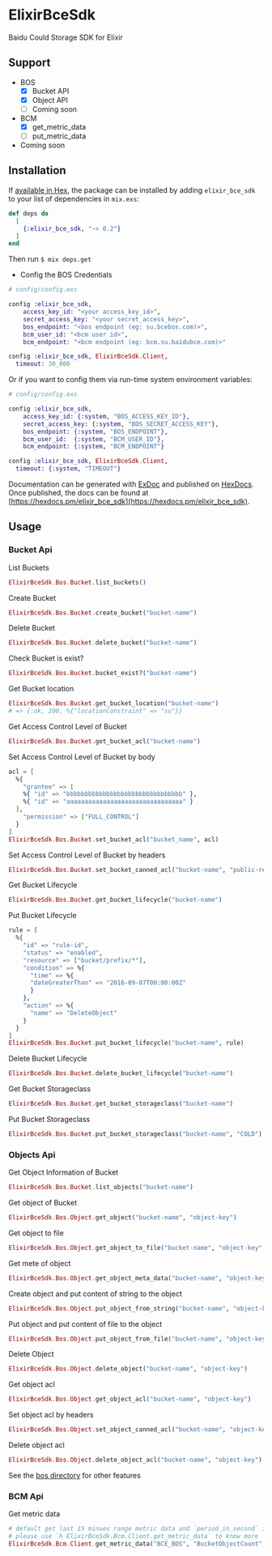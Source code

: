# ElixirBceSdk

Baidu Could Storage SDK for Elixir

## Support
- BOS
  - [X] Bucket API
  - [X] Object API
  - [ ] Coming soon

- BCM
  - [X] get_metric_data
  - [ ] put_metric_data

- Coming soon


## Installation

If [available in Hex](https://hex.pm/docs/publish), the package can be installed
by adding `elixir_bce_sdk` to your list of dependencies in `mix.exs`:

```elixir
def deps do
  [
    {:elixir_bce_sdk, "~> 0.2"}
  ]
end
```
Then run `$ mix deps.get`

- Config the BOS Credentials
```elixir
# config/config.exs

config :elixir_bce_sdk,
    access_key_id: "<your access_key_id>",
    secret_access_key: "<your secret_access_key>",
    bos_endpoint: "<bos endpoint (eg: su.bcebos.com)>",
    bcm_user_id: "<bcm user id>",
    bcm_endpoint: "<bcm endpoint (eg: bcm.su.baidubce.com)>"

config :elixir_bce_sdk, ElixirBceSdk.Client,
  timeout: 30_000
```

Or if you want to config them via run-time system environment variables:

```elixir
# config/config.exs

config :elixir_bce_sdk,
    access_key_id: {:system, "BOS_ACCESS_KEY_ID"},
    secret_access_key: {:system, "BOS_SECRET_ACCESS_KEY"},
    bos_endpoint: {:system, "BOS_ENDPOINT"},
    bcm_user_id:  {:system, "BCM_USER_ID"},
    bcm_endpoint: {:system, "BCM_ENDPOINT"}

config :elixir_bce_sdk, ElixirBceSdk.Client,
  timeout: {:system, "TIMEOUT"}
```

Documentation can be generated with [ExDoc](https://github.com/elixir-lang/ex_doc)
and published on [HexDocs](https://hexdocs.pm). Once published, the docs can
be found at [https://hexdocs.pm/elixir_bce_sdk](https://hexdocs.pm/elixir_bce_sdk).

## Usage

### Bucket Api

List Buckets
```elixir
ElixirBceSdk.Bos.Bucket.list_buckets()
```

Create Bucket
```elixir
ElixirBceSdk.Bos.Bucket.create_bucket("bucket-name")
```

Delete Bucket
```elixir
ElixirBceSdk.Bos.Bucket.delete_bucket("bucket-name")
```

Check Bucket is exist?
```elixir
ElixirBceSdk.Bos.Bucket.bucket_exist?("bucket-name")
```

Get Bucket location
```elixir
ElixirBceSdk.Bos.Bucket.get_bucket_location("bucket-name")
# => {:ok, 200, %{"locationConstraint" => "su"}}
```

Get Access Control Level of Bucket
```elixir
ElixirBceSdk.Bos.Bucket.get_bucket_acl("bucket-name")
```

Set Access Control Level of Bucket by body

```elixir
acl = [
  %{
    "grantee" => [
    %{ "id" => "bbbbbbbbbbbbbbbbbbbbbbbbbbbbbbbb" },
    %{ "id" => "aaaaaaaaaaaaaaaaaaaaaaaaaaaaaaaa" }
  ],
    "permission" => ["FULL_CONTROL"]
  }
]
ElixirBceSdk.Bos.Bucket.set_bucket_acl("bucket_name", acl)
```

Set Access Control Level of Bucket by headers

```elixir
ElixirBceSdk.Bos.Bucket.set_bucket_canned_acl("bucket-name", "public-read")
```

Get Bucket Lifecycle

```elixir
ElixirBceSdk.Bos.Bucket.get_bucket_lifecycle("bucket-name")
```

Put Bucket Lifecycle
```elixir
rule = [
  %{
    "id" => "rule-id",
    "status" => "enabled",
    "resource" => ["bucket/prefix/*"],
    "condition" => %{
      "time" => %{
      "dateGreaterThan" => "2016-09-07T00:00:00Z"
      }
    },
    "action" => %{
      "name" => "DeleteObject"
    }
  }
]
ElixirBceSdk.Bos.Bucket.put_bucket_lifecycle("bucket-name", rule)
```

Delete Bucket Lifecycle
```elixir
ElixirBceSdk.Bos.Bucket.delete_bucket_lifecycle("bucket-name")
```

Get Bucket Storageclass
```elixir
ElixirBceSdk.Bos.Bucket.get_bucket_storageclass("bucket-name")
```

Put Bucket Storageclass
```elixir
ElixirBceSdk.Bos.Bucket.put_bucket_storageclass("bucket-name", "COLD")
```


### Objects Api

Get Object Information of Bucket
```elixir
ElixirBceSdk.Bos.Bucket.list_objects("bucket-name")
```

Get object of Bucket

```elixir
ElixirBceSdk.Bos.Object.get_object("bucket-name", "object-key")
```

Get object to file
```elixir
ElixirBceSdk.Bos.Object.get_object_to_file("bucket-name", "object-key", "path/to/save")
```

Get mete of object
```elixir
ElixirBceSdk.Bos.Object.get_object_meta_data("bucket-name", "object-key")
```

Create object and put content of string to the object
```elixir
ElixirBceSdk.Bos.Object.put_object_from_string("bucket-name", "object-key", "string data")
```

Put object and put content of file to the object
```elixir
ElixirBceSdk.Bos.Object.put_object_from_file("bucket-name", "object-key", "path/to/file")
```

Delete Object
```elixir
ElixirBceSdk.Bos.Object.delete_object("bucket-name", "object-key")
```

Get object acl
```elixir
ElixirBceSdk.Bos.Object.get_object_acl("bucket-name", "object-key")
```

Set object acl by headers
```elixir
ElixirBceSdk.Bos.Object.set_object_canned_acl("bucket-name", "object-key", "public-read")
```

Delete object acl
```elixir
ElixirBceSdk.Bos.Object.delete_object_acl("bucket-name", "object-key")
```

See the [bos directory](lib/bos) for other features

### BCM Api

Get metric data
```elixir
# default get last 15 minues range metric data and `period_in_second` is 60
# please use `h ElixirBceSdk.Bcm.Client.get_metric_data` to know more
ElixirBceSdk.Bcm.Client.get_metric_data("BCE_BOS", "BucketObjectCount", "BucketId:maven-mirror")
```
